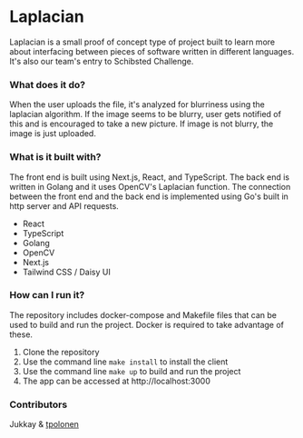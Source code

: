 # Laplacian

Laplacian is a small proof of concept type of project built to learn more about interfacing between pieces of software written in different languages. It's also our team's entry to Schibsted Challenge.

### What does it do?

When the user uploads the file, it's analyzed for blurriness using the laplacian algorithm. If the image seems to be blurry, user gets notified of this and is encouraged to take a new picture. If image is not blurry, the image is just uploaded.

### What is it built with?

The front end is built using Next.js, React, and TypeScript. The back end is written in Golang and it uses OpenCV's Laplacian function. The connection between the front end and the back end is implemented using Go's built in http server and API requests.

- React
- TypeScript
- Golang
- OpenCV
- Next.js
- Tailwind CSS / Daisy UI

### How can I run it?

The repository includes docker-compose and Makefile files that can be used to build and run the project. Docker is required to take advantage of these.

1. Clone the repository
2. Use the command line `make install` to install the client
3. Use the command line `make up` to build and run the project
4. The app can be accessed at http://localhost:3000

### Contributors

Jukkay & [tpolonen](https://github.com/tpolonen)
